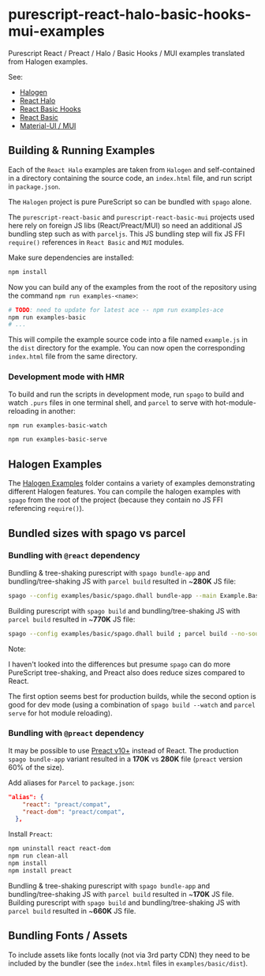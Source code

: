 # purescript-react-halo-basic-hooks-mui-examples

Purescript React / Preact / Halo / Basic Hooks / MUI examples translated from Halogen examples.

See:

* [Halogen](https://pursuit.purescript.org/packages/purescript-halogen)
* [React Halo](https://pursuit.purescript.org/packages/purescript-react-halo)
* [React Basic Hooks](https://pursuit.purescript.org/packages/purescript-react-basic-hooks)
* [React Basic](https://pursuit.purescript.org/packages/purescript-react-basic)
* [Material-UI / MUI](https://github.com/purescript-react-basic-mui/purescript-react-basic-mui)

## Building & Running Examples

Each of the `React Halo` examples are taken from `Halogen` and self-contained in a directory containing the source code, an `index.html` file, and run script in `package.json`.

The `Halogen` project is pure PureScript so can be bundled with `spago` alone.

The `purescript-react-basic` and `purescript-react-basic-mui` projects used here rely on foreign JS libs (React/Preact/MUI) so need an additional JS bundling step such as with `parceljs`.
This JS bundling step will fix JS FFI `require()` references in `React Basic` and `MUI` modules.

Make sure dependencies are installed:

```sh
npm install
```

Now you can build any of the examples from the root of the repository using the command `npm run examples-<name>`:

```sh
# TODO: need to update for latest ace -- npm run examples-ace
npm run examples-basic
# ...
```

This will compile the example source code into a file named `example.js` in the `dist` directory for the example. You can now open the corresponding `index.html` file from the same directory.

### Development mode with HMR

To build and run the scripts in development mode, run `spago` to build and watch `.purs` files in one terminal shell, and `parcel` to serve with hot-module-reloading in another:

```sh
npm run examples-basic-watch
```

```sh
npm run examples-basic-serve
```

## Halogen Examples

The [Halogen Examples](https://github.com/purescript-halogen/purescript-halogen/tree/master/examples) folder contains a variety of examples demonstrating different Halogen features. You can compile the halogen examples with `spago` from the root of the project (because they contain no JS FFI referencing `require()`).

## Bundled sizes with spago vs parcel

### Bundling with `@react` dependency

Bundling & tree-shaking purescript with `spago bundle-app` and bundling/tree-shaking JS with `parcel build` resulted in ~**280K** JS file:

```bash
spago --config examples/basic/spago.dhall bundle-app --main Example.Basic.Main --to examples/basic/dist/example.js ; parcel build --no-source-maps examples/basic/dist/index.html
```
Building purescript with `spago build` and bundling/tree-shaking JS with `parcel build` resulted in ~**770K** JS file:

```bash
spago --config examples/basic/spago.dhall build ; parcel build --no-source-maps examples/basic/dist/index.html
```
Note:

I haven't looked into the differences but presume `spago` can do more PureScript tree-shaking, and Preact also does reduce sizes compared to React.

The first option seems best for production builds, while the second option is good for dev mode (using a combination of `spago build --watch` and `parcel serve` for hot module reloading).

### Bundling with `@preact` dependency

It may be possible to use [Preact v10+](https://preactjs.com/guide/v10/getting-started#best-practices-powered-by-preact-cli) instead of React.
The production `spago bundle-app` variant resulted in a **170K** vs **280K** file (`preact` version 60% of the size).

Add aliases for `Parcel` to `package.json`:
```json
"alias": {
    "react": "preact/compat",
    "react-dom": "preact/compat",
  },
```
Install `Preact`:
```bash
npm uninstall react react-dom
npm run clean-all
npm install
npm install preact
```

Bundling & tree-shaking purescript with `spago bundle-app` and bundling/tree-shaking JS with `parcel build` resulted in ~**170K** JS file.
Building purescript with `spago build` and bundling/tree-shaking JS with `parcel build` resulted in ~**660K** JS file.


## Bundling Fonts / Assets

To include assets like fonts locally (not via 3rd party CDN) they need to be included by the bundler (see the `index.html` files in `examples/basic/dist`).
